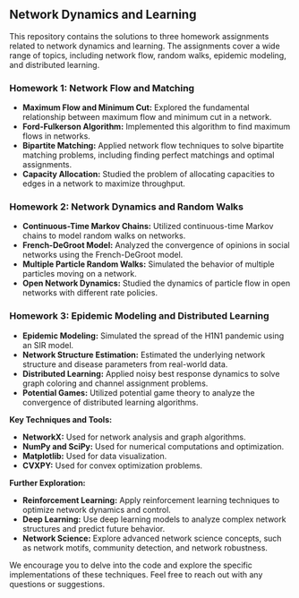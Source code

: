 ## Network Dynamics and Learning

This repository contains the solutions to three homework assignments related to network dynamics and learning. The assignments cover a wide range of topics, including network flow, random walks, epidemic modeling, and distributed learning.

### Homework 1: Network Flow and Matching

* **Maximum Flow and Minimum Cut:** Explored the fundamental relationship between maximum flow and minimum cut in a network.
* **Ford-Fulkerson Algorithm:** Implemented this algorithm to find maximum flows in networks.
* **Bipartite Matching:** Applied network flow techniques to solve bipartite matching problems, including finding perfect matchings and optimal assignments.
* **Capacity Allocation:** Studied the problem of allocating capacities to edges in a network to maximize throughput.

### Homework 2: Network Dynamics and Random Walks

* **Continuous-Time Markov Chains:** Utilized continuous-time Markov chains to model random walks on networks.
* **French-DeGroot Model:** Analyzed the convergence of opinions in social networks using the French-DeGroot model.
* **Multiple Particle Random Walks:** Simulated the behavior of multiple particles moving on a network.
* **Open Network Dynamics:** Studied the dynamics of particle flow in open networks with different rate policies.

### Homework 3: Epidemic Modeling and Distributed Learning

* **Epidemic Modeling:** Simulated the spread of the H1N1 pandemic using an SIR model.
* **Network Structure Estimation:** Estimated the underlying network structure and disease parameters from real-world data.
* **Distributed Learning:** Applied noisy best response dynamics to solve graph coloring and channel assignment problems.
* **Potential Games:** Utilized potential game theory to analyze the convergence of distributed learning algorithms.

**Key Techniques and Tools:**

* **NetworkX:** Used for network analysis and graph algorithms.
* **NumPy and SciPy:** Used for numerical computations and optimization.
* **Matplotlib:** Used for data visualization.
* **CVXPY:** Used for convex optimization problems.

**Further Exploration:**

* **Reinforcement Learning:** Apply reinforcement learning techniques to optimize network dynamics and control.
* **Deep Learning:** Use deep learning models to analyze complex network structures and predict future behavior.
* **Network Science:** Explore advanced network science concepts, such as network motifs, community detection, and network robustness.

We encourage you to delve into the code and explore the specific implementations of these techniques. Feel free to reach out with any questions or suggestions.
